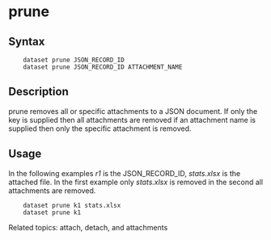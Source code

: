
# prune

## Syntax

```
    dataset prune JSON_RECORD_ID
    dataset prune JSON_RECORD_ID ATTACHMENT_NAME
```

## Description

prune removes all or specific attachments to a JSON document. If only
the key is supplied then all attachments are removed if an attachment
name is supplied then only the specific attachment is removed.

## Usage

In the following examples _r1_ is the JSON_RECORD_ID, *stats.xlsx* is the 
attached file. In the first example only *stats.xlsx* is removed in
the second all attachments are removed.


```shell
    dataset prune k1 stats.xlsx
    dataset prune k1
```

Related topics: attach, detach, and attachments

